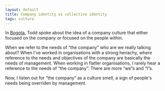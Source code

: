 ```yaml
---
layout: default
title: Company identity vs collective identity
tags: culture
---
```

In [Bogota,](https://www.youtube.com/watch?v=EJlm58wZCUM) Todd spoke about the idea of a company culture that either focused on the company or focused on the people within.

When we refer to the needs of “the company” who are we really talking about? When I've worked in organisations with a strong heriachy, where reference to the needs and objectives of the company are basically the needs of management. When working in flatter organisations, I rarely hear a reference to the needs of “the company”. There are more “we”s and “I”s.

Now, I listen out for “the company”  as a culture smell, a sign of people's needs being overriden by management.
